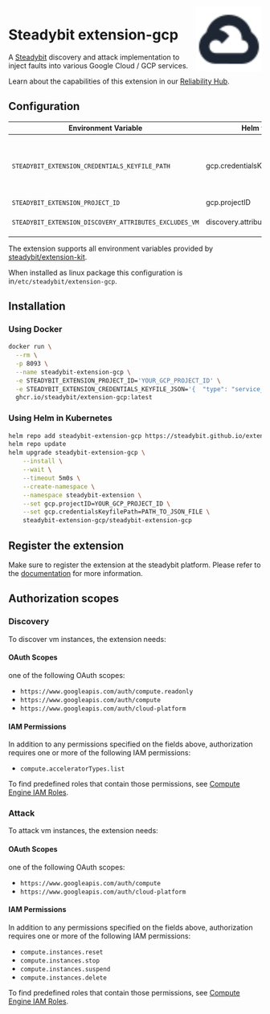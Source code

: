 <img src="./logo.svg" height="130" align="right" alt="Google Cloud logo">

# Steadybit extension-gcp

A [Steadybit](https://www.steadybit.com/) discovery and attack implementation to inject faults into various Google Cloud / GCP services.

Learn about the capabilities of this extension in our [Reliability Hub](https://hub.steadybit.com/extension/com.steadybit.extension_gcp).

## Configuration

| Environment Variable                                   | Helm value                       | Meaning                                                                                                                                              | Required | Default                                        |
|--------------------------------------------------------|----------------------------------|------------------------------------------------------------------------------------------------------------------------------------------------------|----------|------------------------------------------------|
| `STEADYBIT_EXTENSION_CREDENTIALS_KEYFILE_PATH`         | gcp.credentialsKeyfilePath       | To authorize using a JSON key file via location path (https://cloud.google.com/iam/docs/managing-service-account-keys)                               | false    | Tries to get a client with default google apis |
| `STEADYBIT_EXTENSION_PROJECT_ID`                       | gcp.projectID                    | The Google Cloud Project ID to be used                                                                                                               | true     |                                                |
| `STEADYBIT_EXTENSION_DISCOVERY_ATTRIBUTES_EXCLUDES_VM` | discovery.attributes.excludes.vm | List of Target Attributes which will be excluded during discovery. Checked by key equality and supporting trailing "*"                               | false    |                                                |

The extension supports all environment variables provided by [steadybit/extension-kit](https://github.com/steadybit/extension-kit#environment-variables).

When installed as linux package this configuration is in`/etc/steadybit/extension-gcp`.

## Installation

### Using Docker

```sh
docker run \
  --rm \
  -p 8093 \
  --name steadybit-extension-gcp \
  -e STEADYBIT_EXTENSION_PROJECT_ID='YOUR_GCP_PROJECT_ID' \
  -e STEADYBIT_EXTENSION_CREDENTIALS_KEYFILE_JSON='{  "type": "service_account".......' \
  ghcr.io/steadybit/extension-gcp:latest
```

### Using Helm in Kubernetes

```sh
helm repo add steadybit-extension-gcp https://steadybit.github.io/extension-gcp
helm repo update
helm upgrade steadybit-extension-gcp \
    --install \
    --wait \
    --timeout 5m0s \
    --create-namespace \
    --namespace steadybit-extension \
    --set gcp.projectID=YOUR_GCP_PROJECT_ID \
    --set gcp.credentialsKeyfilePath=PATH_TO_JSON_FILE \
    steadybit-extension-gcp/steadybit-extension-gcp
```

## Register the extension

Make sure to register the extension at the steadybit platform. Please refer to the [documentation](https://docs.steadybit.com/integrate-with-steadybit/extensions/extension-installation) for more information.

## Authorization scopes

### Discovery

To discover vm instances, the extension needs:

#### OAuth Scopes
one of the following OAuth scopes:

- `https://www.googleapis.com/auth/compute.readonly`
- `https://www.googleapis.com/auth/compute`
- `https://www.googleapis.com/auth/cloud-platform`

#### IAM Permissions
In addition to any permissions specified on the fields above, authorization requires one or more of the following IAM permissions:

- `compute.acceleratorTypes.list`

To find predefined roles that contain those permissions, see [Compute Engine IAM Roles](https://cloud.google.com/compute/docs/access/iam).


### Attack

To attack vm instances, the extension needs:

#### OAuth Scopes
one of the following OAuth scopes:

- `https://www.googleapis.com/auth/compute`
- `https://www.googleapis.com/auth/cloud-platform`

#### IAM Permissions

In addition to any permissions specified on the fields above, authorization requires one or more of the following IAM permissions:

- `compute.instances.reset`
- `compute.instances.stop`
- `compute.instances.suspend`
- `compute.instances.delete`

To find predefined roles that contain those permissions, see [Compute Engine IAM Roles](https://cloud.google.com/compute/docs/access/iam).

